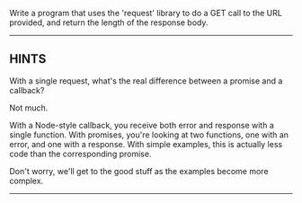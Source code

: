 Write a program that uses the 'request' library to do a GET call to the URL provided, and return the length of the response body.

----------------------------------------------------------------------
## HINTS

With a single request, what's the real difference between a promise and a callback?

Not much.

With a Node-style callback, you receive both error and response with a single function.
With promises, you're looking at two functions, one with an error, and one with a response.
With simple examples, this is actually less code than the corresponding promise.

Don't worry, we'll get to the good stuff as the examples become more complex.

----------------------------------------------------------------------
